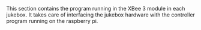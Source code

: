 This section contains the program running in the XBee 3 module in each jukebox.
It takes care of interfacing the jukebox hardware with the controller program running on the raspberry pi.
